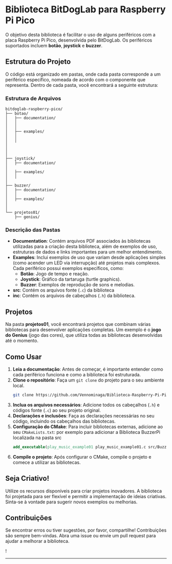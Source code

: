 
# Biblioteca BitDogLab para Raspberry Pi Pico

O objetivo desta biblioteca é facilitar o uso de alguns periféricos com a placa Raspberry Pi Pico, desenvolvida pelo BitDogLab. Os periféricos suportados incluem **botão**, **joystick** e **buzzer**.

## Estrutura do Projeto

O código está organizado em pastas, onde cada pasta corresponde a um periférico específico, nomeada de acordo com o componente que representa. Dentro de cada pasta, você encontrará a seguinte estrutura:

### Estrutura de Arquivos
```
bitdoglab-raspberry-pico/
├── botao/
│   ├── documentation/
│   │   
│   │   
│   ├── examples/
│   │   
│   │   
│   
│       
│   
├── joystick/
│   ├── documentation/
│ 
│   ├── examples/
│   │  
│   
├── buzzer/
│   ├── documentation/
│   │  
│   ├── examples/
│  
│  
└── projetos01/
    ├── genius/
```


### Descrição das Pastas

- **Documentation**: Contém arquivos PDF associados às bibliotecas utilizadas para a criação desta biblioteca, além de exemplos de uso, estruturas de dados e links importantes para um melhor entendimento.
- **Examples**: Inclui exemplos de uso que variam desde aplicações simples (como acender um LED via interrupção) até projetos mais complexos. Cada periférico possui exemplos específicos, como:
  - **Botão**: Jogo de tempo e reação.
  - **Joystick**: Gráfico da tartaruga (turtle graphics).
  - **Buzzer**: Exemplos de reprodução de sons e melodias.
- **src**: Contém os arquivos fonte (`.c`)  da biblioteca
- **inc**: Contém os arquivos de cabeçalhos (`.h`) da biblioteca.

## Projetos

Na pasta **projetos01**, você encontrará projetos que combinam várias bibliotecas para desenvolver aplicações completas. Um exemplo é o **jogo do Genius** (jogo das cores), que utiliza todas as bibliotecas desenvolvidas até o momento.

## Como Usar

1. **Leia a documentação**: Antes de começar, é importante entender como cada periférico funciona e como a biblioteca foi estruturada.
2. **Clone o repositório**: Faça um `git clone` do projeto para o seu ambiente local.
   ```bash
   git clone https://github.com/Vennominaga/Biblioteca-Raspberry-Pi-Pico
   ```
4. **Inclua os arquivos necessários**: Adicione todos os cabeçalhos (`.h`) e códigos fonte (`.c`) ao seu projeto original.
5. **Declarações e inclusões**: Faça as declarações necessárias no seu código, incluindo os cabeçalhos das bibliotecas.
6. **Configuração do CMake**: Para incluir bibliotecas externas, adicione ao seu `CMakeLists.txt`:
    por exemplo para adicionar a Biblioteca BuzzerPi localizada na pasta src
   ```cmake
   add_executable(play_music_example01 play_music_example01.c src/BuzzerPi.c)
   ```
7. **Compile o projeto**: Após configurar o CMake, compile o projeto e comece a utilizar as bibliotecas.

## Seja Criativo!

Utilize os recursos disponíveis para criar projetos inovadores. A biblioteca foi projetada para ser flexível e permitir a implementação de ideias criativas. Sinta-se à vontade para sugerir novos exemplos ou melhorias.

## Contribuições

Se encontrar erros ou tiver sugestões, por favor, compartilhe! Contribuições são sempre bem-vindas. Abra uma issue ou envie um pull request para ajudar a melhorar a biblioteca.

!

---

